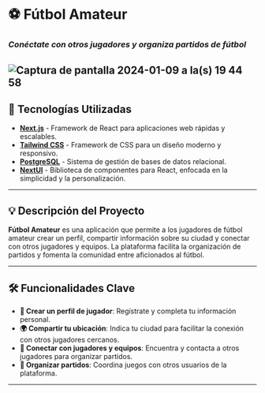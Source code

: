 
# **⚽ Fútbol Amateur**  
### *Conéctate con otros jugadores y organiza partidos de fútbol*

![Captura de pantalla 2024-01-09 a la(s) 19 44 58](https://github.com/AgusMolinaCode/Cracks/assets/105619330/de9b1b9a-0952-413d-a09e-ceeb3ac10a6a)
---

## 🚀 **Tecnologías Utilizadas**

- **[Next.js](https://nextjs.org/)** - Framework de React para aplicaciones web rápidas y escalables.
- **[Tailwind CSS](https://tailwindcss.com/)** - Framework de CSS para un diseño moderno y responsivo.
- **[PostgreSQL](https://www.postgresql.org/)** - Sistema de gestión de bases de datos relacional.
- **[NextUI](https://nextui.org/)** - Biblioteca de componentes para React, enfocada en la simplicidad y la personalización.

---

## 💡 **Descripción del Proyecto**

**Fútbol Amateur** es una aplicación que permite a los jugadores de fútbol amateur crear un perfil, compartir información sobre su ciudad y conectar con otros jugadores y equipos. La plataforma facilita la organización de partidos y fomenta la comunidad entre aficionados al fútbol.

---

## 🛠️ **Funcionalidades Clave**

- **👤 Crear un perfil de jugador**: Regístrate y completa tu información personal.
- **🌍 Compartir tu ubicación**: Indica tu ciudad para facilitar la conexión con otros jugadores cercanos.
- **🤝 Conectar con jugadores y equipos**: Encuentra y contacta a otros jugadores para organizar partidos.
- **📅 Organizar partidos**: Coordina juegos con otros usuarios de la plataforma.

---




